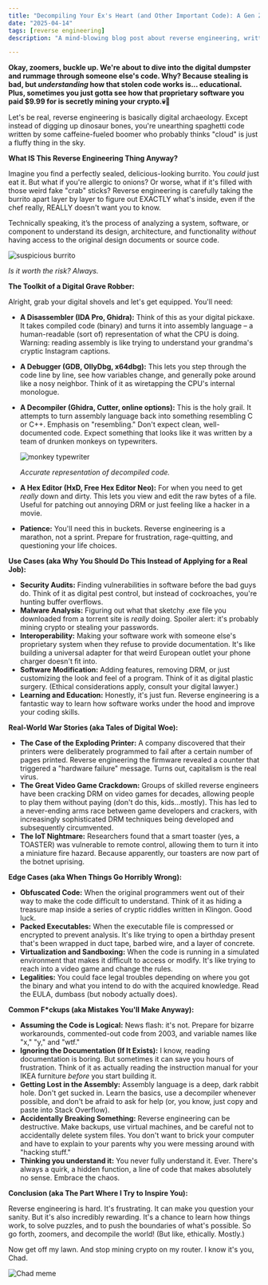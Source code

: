 ```yaml
---
title: "Decompiling Your Ex's Heart (and Other Important Code): A Gen Z Guide to Reverse Engineering"
date: "2025-04-14"
tags: [reverse engineering]
description: "A mind-blowing blog post about reverse engineering, written for chaotic Gen Z engineers. Prepare for existential dread mixed with assembly."

---
```


**Okay, zoomers, buckle up. We're about to dive into the digital dumpster and rummage through someone else's code. Why? Because stealing is bad, but *understanding* how that stolen code works is... educational. Plus, sometimes you just gotta see how that proprietary software you paid $9.99 for is secretly mining your crypto.💀🙏**

Let's be real, reverse engineering is basically digital archaeology. Except instead of digging up dinosaur bones, you're unearthing spaghetti code written by some caffeine-fueled boomer who probably thinks "cloud" is just a fluffy thing in the sky.

**What IS This Reverse Engineering Thing Anyway?**

Imagine you find a perfectly sealed, delicious-looking burrito. You *could* just eat it. But what if you're allergic to onions? Or worse, what if it's filled with those weird fake "crab" sticks? Reverse engineering is carefully taking the burrito apart layer by layer to figure out EXACTLY what's inside, even if the chef really, REALLY doesn't want you to know.

Technically speaking, it’s the process of analyzing a system, software, or component to understand its design, architecture, and functionality *without* having access to the original design documents or source code.

![suspicious burrito](https://i.kym-cdn.com/photos/images/newsfeed/001/207/210/b22.jpg)

*Is it worth the risk? Always.*

**The Toolkit of a Digital Grave Robber:**

Alright, grab your digital shovels and let's get equipped. You'll need:

*   **A Disassembler (IDA Pro, Ghidra):** Think of this as your digital pickaxe. It takes compiled code (binary) and turns it into assembly language – a human-readable (sort of) representation of what the CPU is doing. Warning: reading assembly is like trying to understand your grandma's cryptic Instagram captions.
*   **A Debugger (GDB, OllyDbg, x64dbg):** This lets you step through the code line by line, see how variables change, and generally poke around like a nosy neighbor. Think of it as wiretapping the CPU's internal monologue.
*   **A Decompiler (Ghidra, Cutter, online options):** This is the holy grail. It attempts to turn assembly language back into something resembling C or C++. Emphasis on "resembling." Don't expect clean, well-documented code. Expect something that looks like it was written by a team of drunken monkeys on typewriters.

    ![monkey typewriter](https://i.imgflip.com/4e2j95.jpg)

    *Accurate representation of decompiled code.*
*   **A Hex Editor (HxD, Free Hex Editor Neo):** For when you need to get *really* down and dirty. This lets you view and edit the raw bytes of a file. Useful for patching out annoying DRM or just feeling like a hacker in a movie.
*   **Patience:** You'll need this in buckets. Reverse engineering is a marathon, not a sprint. Prepare for frustration, rage-quitting, and questioning your life choices.

**Use Cases (aka Why You Should Do This Instead of Applying for a Real Job):**

*   **Security Audits:** Finding vulnerabilities in software before the bad guys do. Think of it as digital pest control, but instead of cockroaches, you're hunting buffer overflows.
*   **Malware Analysis:** Figuring out what that sketchy .exe file you downloaded from a torrent site is *really* doing. Spoiler alert: it's probably mining crypto or stealing your passwords.
*   **Interoperability:** Making your software work with someone else's proprietary system when they refuse to provide documentation. It's like building a universal adapter for that weird European outlet your phone charger doesn't fit into.
*   **Software Modification:** Adding features, removing DRM, or just customizing the look and feel of a program. Think of it as digital plastic surgery. (Ethical considerations apply, consult your digital lawyer.)
*   **Learning and Education:** Honestly, it's just fun. Reverse engineering is a fantastic way to learn how software works under the hood and improve your coding skills.

**Real-World War Stories (aka Tales of Digital Woe):**

*   **The Case of the Exploding Printer:** A company discovered that their printers were deliberately programmed to fail after a certain number of pages printed. Reverse engineering the firmware revealed a counter that triggered a "hardware failure" message. Turns out, capitalism is the real virus.
*   **The Great Video Game Crackdown:** Groups of skilled reverse engineers have been cracking DRM on video games for decades, allowing people to play them without paying (don't do this, kids...mostly). This has led to a never-ending arms race between game developers and crackers, with increasingly sophisticated DRM techniques being developed and subsequently circumvented.
*   **The IoT Nightmare:** Researchers found that a smart toaster (yes, a TOASTER) was vulnerable to remote control, allowing them to turn it into a miniature fire hazard. Because apparently, our toasters are now part of the botnet uprising.

**Edge Cases (aka When Things Go Horribly Wrong):**

*   **Obfuscated Code:** When the original programmers went out of their way to make the code difficult to understand. Think of it as hiding a treasure map inside a series of cryptic riddles written in Klingon. Good luck.
*   **Packed Executables:** When the executable file is compressed or encrypted to prevent analysis. It's like trying to open a birthday present that's been wrapped in duct tape, barbed wire, and a layer of concrete.
*   **Virtualization and Sandboxing:** When the code is running in a simulated environment that makes it difficult to access or modify. It's like trying to reach into a video game and change the rules.
*   **Legalities:** You could face legal troubles depending on where you got the binary and what you intend to do with the acquired knowledge. Read the EULA, dumbass (but nobody actually does).

**Common F\*ckups (aka Mistakes You'll Make Anyway):**

*   **Assuming the Code is Logical:** News flash: it's not. Prepare for bizarre workarounds, commented-out code from 2003, and variable names like "x," "y," and "wtf."
*   **Ignoring the Documentation (If It Exists):** I know, reading documentation is boring. But sometimes it can save you hours of frustration. Think of it as actually reading the instruction manual for your IKEA furniture *before* you start building it.
*   **Getting Lost in the Assembly:** Assembly language is a deep, dark rabbit hole. Don't get sucked in. Learn the basics, use a decompiler whenever possible, and don't be afraid to ask for help (or, you know, just copy and paste into Stack Overflow).
*   **Accidentally Breaking Something:** Reverse engineering can be destructive. Make backups, use virtual machines, and be careful not to accidentally delete system files. You don't want to brick your computer and have to explain to your parents why you were messing around with "hacking stuff."
*    **Thinking you understand it:** You never fully understand it. Ever. There's always a quirk, a hidden function, a line of code that makes absolutely no sense. Embrace the chaos.

**Conclusion (aka The Part Where I Try to Inspire You):**

Reverse engineering is hard. It's frustrating. It can make you question your sanity. But it's also incredibly rewarding. It's a chance to learn how things work, to solve puzzles, and to push the boundaries of what's possible. So go forth, zoomers, and decompile the world! (But like, ethically. Mostly.)

Now get off my lawn. And stop mining crypto on my router. I know it's you, Chad.

![Chad meme](https://i.imgflip.com/35n57c.jpg)
